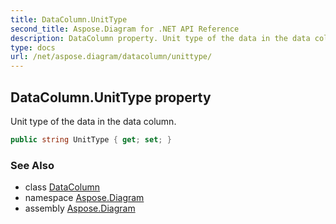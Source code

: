 ```yaml
---
title: DataColumn.UnitType
second_title: Aspose.Diagram for .NET API Reference
description: DataColumn property. Unit type of the data in the data column
type: docs
url: /net/aspose.diagram/datacolumn/unittype/
---
```

## DataColumn.UnitType property

Unit type of the data in the data column.

```csharp
public string UnitType { get; set; }
```

### See Also

* class [DataColumn](../)
* namespace [Aspose.Diagram](../../datacolumn/)
* assembly [Aspose.Diagram](../../../)


